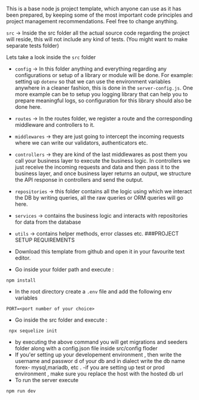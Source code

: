 This is a base node js project template, which anyone can use as it has been
prepared, by keeping some of the most important code principles and project
management recommendations. Feel free to change anything.

`src` → Inside the src folder all the actual source code regarding the project will
reside, this will not include any kind of tests. (You might want to make separate
tests folder)

Lets take a look inside the `src` folder

- `config` → In this folder anything and everything regarding any configurations or
  setup of a library or module will be done. For example: setting up `dotenv` so that
  we can use the environment variables anywhere in a cleaner fashion, this is done in
  the `server-config.js`. One more example can be to setup you logging library that
  can help you to prepare meaningful logs, so configuration for this library should
  also be done here.

- `routes` → In the routes folder, we register a route and the corresponding
  middleware and controllers to it.

- `middlewares` → they are just going to intercept the incoming requests where we
  can write our validators, authenticators etc.

- `controllers` → they are kind of the last middlewares as post them you call your
  business layer to execute the business logic. In controllers we just receive the
  incoming requests and data and then pass it to the business layer, and once business
  layer returns an output, we structure the API response in controllers and send the
  output.
- `repositories` → this folder contains all the logic using which we interact the
  DB by writing queries, all the raw queries or ORM queries will go here.

- `services` → contains the business logic and interacts with repositories for data
  from the database

- `utils` → contains helper methods, error classes etc.
###PROJECT SETUP REQUIREMENTS
- Download this template from github and open it in your favourite text editor.
- Go inside your folder path and execute :
```
npm install
```
- In the root directory create a `.env` file and add the following env variables
```
PORT=<port number of your choice>
```
- Go inside the src folder and execute :

```
 npx sequelize init 
```
- by executing the above command you will get migrations and seeders folder along with a config.json file inside src/config floder
- If you'er setting up your developement environment , then write the username and passwor d of your db and in dialect write the db name forex- mysql,mariadb, etc .
-if you are setting up test or prod environment , make sure you replace the host with the hosted db url
- To run the server execute
```
npm run dev
```